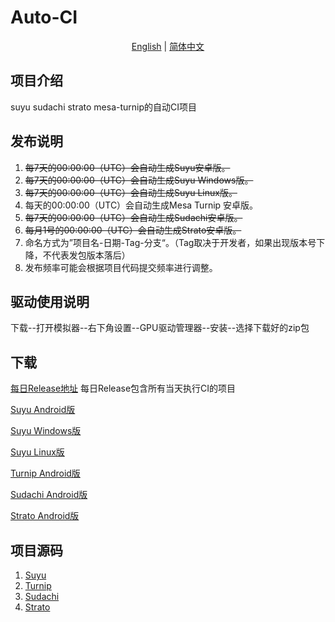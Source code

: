 # Auto-CI

<p align="center">
<a href="./README.md">English</a> | <a href="./README_CN.md">简体中文</a>
</p>

## 项目介绍

suyu sudachi strato mesa-turnip的自动CI项目

## 发布说明

1. ~~每7天的00:00:00（UTC）会自动生成Suyu安卓版。~~
2. ~~每7天的00:00:00（UTC）会自动生成Suyu Windows版。~~
3. ~~每7天的00:00:00（UTC）会自动生成Suyu Linux版。~~
4. 每天的00:00:00（UTC）会自动生成Mesa Turnip 安卓版。
5. ~~每7天的00:00:00（UTC）会自动生成Sudachi安卓版。~~
6. ~~每月1号的00:00:00（UTC）会自动生成Strato安卓版。~~
7. 命名方式为”项目名-日期-Tag-分支“。（Tag取决于开发者，如果出现版本号下降，不代表发包版本落后）
8. 发布频率可能会根据项目代码提交频率进行调整。

## 驱动使用说明

下载--打开模拟器--右下角设置--GPU驱动管理器--安装--选择下载好的zip包

## 下载

[每日Release地址](https://github.com/ImpXada/Auto-CI/releases)
每日Release包含所有当天执行CI的项目

[Suyu Android版](https://github.com/ImpXada/Auto-CI/releases/tag/suyu-android)

[Suyu Windows版](https://github.com/ImpXada/Auto-CI/releases/tag/suyu-windows)

[Suyu Linux版](https://github.com/ImpXada/Auto-CI/releases/tag/suyu-linux)

[Turnip Android版](https://github.com/ImpXada/Auto-CI/releases/tag/mesa-turnip-android)

[Sudachi Android版](https://github.com/ImpXada/Auto-CI/releases/tag/sudachi-android)

[Strato Android版](https://github.com/ImpXada/Auto-CI/releases/tag/strato-android)

## 项目源码

1. [Suyu](https://git.suyu.dev/suyu/suyu)
2. [Turnip](https://gitlab.freedesktop.org/mesa/mesa)
3. [Sudachi](https://github.com/sudachi-emu/sudachi)
4. [Strato](https://github.com/strato-emu/strato)
